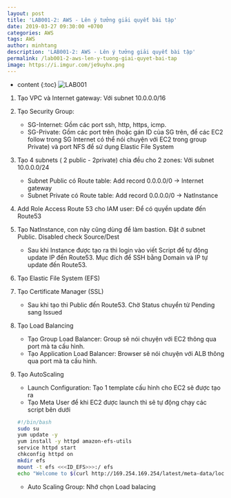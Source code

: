 ```yaml
---
layout: post
title: 'LAB001-2: AWS - Lên ý tưởng giải quyết bài tập'
date: 2019-03-27 09:30:00 +0700
categories: AWS
tags: AWS
author: minhtang
description: 'LAB001-2: AWS - Lên ý tưởng giải quyết bài tập'
permalink: /lab001-2-aws-len-y-tuong-giai-quyet-bai-tap
image: https://i.imgur.com/je9uyhx.png
---
```


* content
{:toc}
![LAB001](https://i.imgur.com/T0RgBGN.jpg)
1. Tạo VPC và Internet gateway: Với subnet 10.0.0.0/16
2. Tạo Security Group:
	- SG-Internet: Gồm các port ssh, http, https, icmp.
	- SG-Private: Gồm các port trên (hoặc gán ID của SG trên, để các EC2 follow trong SG Internet có thể nói chuyện với EC2 trong group Private) và port NFS để sử dụng Elastic File System




3. Tạo 4 subnets ( 2 public - 2private) chia đều cho 2 zones: Với subnet 10.0.0.0/24
	- Subnet Public có Route table: Add record 0.0.0.0/0 -> Internet gateway
	- Subnet Private có Route table: Add record 0.0.0.0/0 -> NatInstance
4. Add Role Access Route 53 cho IAM user: Để có quyền update đến Route53
5. Tạo NatInstance, con này cũng dùng để làm bastion. Đặt ở subnet Public. Disabled check Source/Dest
	- Sau khi Instance được tạo ra thì login vào viết Script để tự động update IP đến Route53. Mục đích để SSH bằng Domain và IP tự update đến Route53.
6. Tạo Elastic File System (EFS)
7. Tạo Certificate Manager (SSL)
	- Sau khi tạo thì Public đến Route53. Chờ Status chuyển từ Pending sang Issued
8. Tạo Load Balancing
	- Tạo Group Load Balancer: Group sẽ nói chuyện với EC2 thông qua port mà ta cấu hình.
	- Tạo Application Load Balancer: Browser sẽ nói chuyện với ALB thông qua port mà ta cấu hình.
9. Tạo AutoScaling
	- Launch Configuration: Tạo 1 template cấu hình cho EC2 sẽ được tạo ra
	- Tạo Meta User để khi EC2 được launch thì sẽ tự động chạy các script bên dưới
	```bash
	#!/bin/bash
	sudo su
	yum update -y
	yum install -y httpd amazon-efs-utils
	service httpd start
	chkconfig httpd on
	mkdir efs
	mount -t efs <<<ID_EFS>>>:/ efs
	echo "Welcome to $(curl http://169.254.169.254/latest/meta-data/local-ipv4)" > /var/www/html/index.html
	```
	- Auto Scaling Group: Nhớ chọn Load balacing

